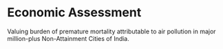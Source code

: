 # Economic Assessment
Valuing burden of premature mortality attributable to air pollution in major million-plus Non-Attainment Cities of India.

